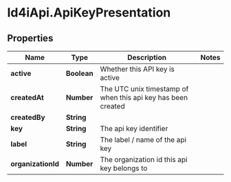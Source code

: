 # Id4iApi.ApiKeyPresentation

## Properties
Name | Type | Description | Notes
------------ | ------------- | ------------- | -------------
**active** | **Boolean** | Whether this API key is active | 
**createdAt** | **Number** | The UTC unix timestamp of when this api key has been created | 
**createdBy** | **String** |  | 
**key** | **String** | The api key identifier | 
**label** | **String** | The label / name of the api key | 
**organizationId** | **Number** | The organization id this api key belongs to | 


